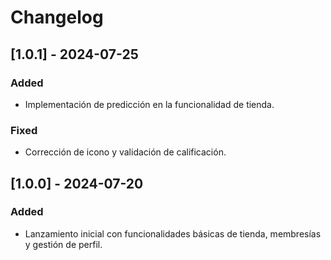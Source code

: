 # Changelog

## [1.0.1] - 2024-07-25
### Added
- Implementación de predicción en la funcionalidad de tienda.

### Fixed
- Corrección de icono y validación de calificación.

## [1.0.0] - 2024-07-20
### Added
- Lanzamiento inicial con funcionalidades básicas de tienda, membresías y gestión de perfil.
